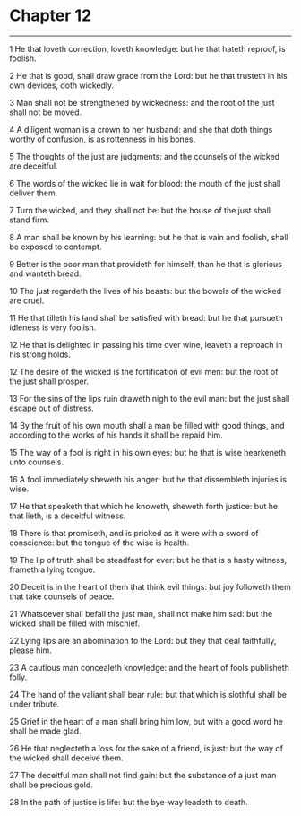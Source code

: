 # Chapter 12

***

1 He that loveth correction, loveth knowledge: but he that hateth reproof, is foolish.

2 He that is good, shall draw grace from the Lord: but he that trusteth in his own devices, doth wickedly.

3 Man shall not be strengthened by wickedness: and the root of the just shall not be moved.

4 A diligent woman is a crown to her husband: and she that doth things worthy of confusion, is as rottenness in his bones.

5 The thoughts of the just are judgments: and the counsels of the wicked are deceitful.

6 The words of the wicked lie in wait for blood: the mouth of the just shall deliver them.

7 Turn the wicked, and they shall not be: but the house of the just shall stand firm.

8 A man shall be known by his learning: but he that is vain and foolish, shall be exposed to contempt.

9 Better is the poor man that provideth for himself, than he that is glorious and wanteth bread.

10 The just regardeth the lives of his beasts: but the bowels of the wicked are cruel.

11 He that tilleth his land shall be satisfied with bread: but he that pursueth idleness is very foolish.

12 He that is delighted in passing his time over wine, leaveth a reproach in his strong holds.

12 The desire of the wicked is the fortification of evil men: but the root of the just shall prosper.

13 For the sins of the lips ruin draweth nigh to the evil man: but the just shall escape out of distress.

14 By the fruit of his own mouth shall a man be filled with good things, and according to the works of his hands it shall be repaid him.

15 The way of a fool is right in his own eyes: but he that is wise hearkeneth unto counsels.

16 A fool immediately sheweth his anger: but he that dissembleth injuries is wise.

17 He that speaketh that which he knoweth, sheweth forth justice: but he that lieth, is a deceitful witness.

18 There is that promiseth, and is pricked as it were with a sword of conscience: but the tongue of the wise is health.

19 The lip of truth shall be steadfast for ever: but he that is a hasty witness, frameth a lying tongue.

20 Deceit is in the heart of them that think evil things: but joy followeth them that take counsels of peace.

21 Whatsoever shall befall the just man, shall not make him sad: but the wicked shall be filled with mischief.

22 Lying lips are an abomination to the Lord: but they that deal faithfully, please him.

23 A cautious man concealeth knowledge: and the heart of fools publisheth folly.

24 The hand of the valiant shall bear rule: but that which is slothful shall be under tribute.

25 Grief in the heart of a man shall bring him low, but with a good word he shall be made glad.

26 He that neglecteth a loss for the sake of a friend, is just: but the way of the wicked shall deceive them.

27 The deceitful man shall not find gain: but the substance of a just man shall be precious gold.

28 In the path of justice is life: but the bye-way leadeth to death.

